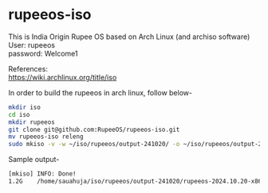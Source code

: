# rupeeos-iso
This is India Origin Rupee OS based on Arch Linux (and archiso software)  
User: rupeeos  
password: Welcome1  

References:  
https://wiki.archlinux.org/title/iso

In order to build the rupeeos in arch linux, follow below-
```bash
mkdir iso
cd iso
mkdir rupeeos
git clone git@github.com:RupeeOS/rupeeos-iso.git
mv rupeeos-iso releng
sudo mkiso -v -w ~/iso/rupeeos/output-241020/ -o ~/iso/rupeeos/output-241020/ releng/
```

Sample output-
```txt
[mkiso] INFO: Done!
1.2G	/home/sauahuja/iso/rupeeos/output-241020/rupeeos-2024.10.20-x86_64.iso
```
